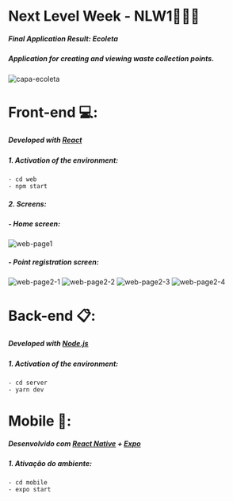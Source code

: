 # Next Level Week - NLW1👨‍💻🚀

##### Final Application Result: Ecoleta
##### Application for creating and viewing waste collection points.

![capa-ecoleta](https://user-images.githubusercontent.com/37408950/83917627-9e659800-a74d-11ea-982d-695df729f3e3.png)

# Front-end :computer::
##### Developed with [React](https://pt-br.reactjs.org/)

##### 1. Activation of the environment:
```
- cd web
- npm start
```
##### 2. Screens:

##### - Home screen:
![web-page1](https://user-images.githubusercontent.com/37408950/83917629-9efe2e80-a74d-11ea-80da-0ff18f33046e.png)

##### - Point registration screen:
![web-page2-1](https://user-images.githubusercontent.com/37408950/83917631-9efe2e80-a74d-11ea-8887-b312c035a96c.png)
![web-page2-2](https://user-images.githubusercontent.com/37408950/83917633-9f96c500-a74d-11ea-900d-91b4a8a3b4ee.png)
![web-page2-3](https://user-images.githubusercontent.com/37408950/83917635-9f96c500-a74d-11ea-8cc1-9cc967e2a224.png)
![web-page2-4](https://user-images.githubusercontent.com/37408950/83917636-a02f5b80-a74d-11ea-8734-607a01cd63e0.png)

# Back-end :clipboard::
##### Developed with [Node.js](https://nodejs.org/en/)
##### 1. Activation of the environment:
```
- cd server
- yarn dev
```

# Mobile :iphone::
##### Desenvolvido com [React Native](https://reactnative.dev/) + [Expo](https://expo.io/)
##### 1. Ativação do ambiente:
```
- cd mobile
- expo start
```
